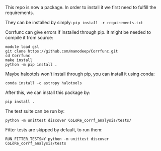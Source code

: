 This repo is now a package. In order to install it we first need to fulfill the requirements.

They can be installed by simply:
```pip install -r requirements.txt```

Corrfunc can give errors if installed through pip. It might be needed to compile it from source:
```
module load gsl
git clone https://github.com/manodeep/Corrfunc.git
cd Corrfunc
make install
python -m pip install .
```

Maybe halootols won't install through pip, you can install it using conda:
```
conda install -c astropy halotools
```

After this, we can install this package by:
```
pip install .
```

The test suite can be run by:
```
python -m unittest discover CoLoRe_corrf_analysis/tests/
```

Fitter tests are skipped by default, to run them:
```
RUN_FITTER_TESTS=Y python -m unittest discover CoLoRe_corrf_analysis/tests
```
